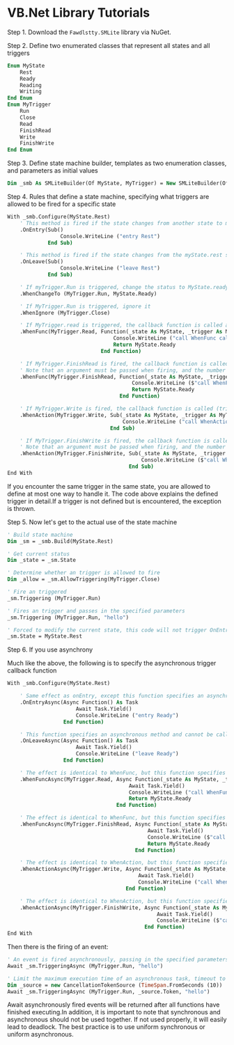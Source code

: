 # VB.Net Library Tutorials

Step 1. Download the `Fawdlstty.SMLite` library via NuGet.

Step 2. Define two enumerated classes that represent all states and all triggers

```vb
Enum MyState
    Rest
    Ready
    Reading
    Writing
End Enum
Enum MyTrigger
    Run
    Close
    Read
    FinishRead
    Write
    FinishWrite
End Enum
```

Step 3. Define state machine builder, templates as two enumeration classes, and parameters as initial values

```vb
Dim _smb As SMLiteBuilder(Of MyState, MyTrigger) = New SMLiteBuilder(Of MyState, MyTrigger)()
```

Step 4. Rules that define a state machine, specifying what triggers are allowed to be fired for a specific state

```vb
With _smb.Configure(MyState.Rest)
    ' This method is fired if the state changes from another state to myState.rest state, not by the initial value specified when the state machine is initialized
    .OnEntry(Sub()
                 Console.WriteLine ("entry Rest")
             End Sub)

    ' This method is fired if the state changes from the myState.rest state to another state
    .OnLeave(Sub()
                 Console.WriteLine ("leave Rest")
             End Sub)

    ' If myTrigger.Run is triggered, change the status to MyState.ready
    .WhenChangeTo (MyTrigger.Run, MyState.Ready)

    ' If MyTrigger.Run is triggered, ignore it
    .WhenIgnore (MyTrigger.Close)

    ' If MyTrigger.read is triggered, the callback function is called and the state is adjusted to the return value
    .WhenFunc(MyTrigger.Read, Function(_state As MyState, _trigger As MyTrigger) As MyState
                                  Console.WriteLine ("call WhenFunc callback")
                                  Return MyState.Ready
                              End Function)

    ' If MyTrigger.FinishRead is fired, the callback function is called and the state is adjusted to the return value
    ' Note that an argument must be passed when firing, and the number and type must match exactly, otherwise an exception is thrown
    .WhenFunc(MyTrigger.FinishRead, Function(_state As MyState, _trigger As MyTrigger, _param_ As String) As MyState
                                        Console.WriteLine ($"call WhenFunc callback with param [{_param}]")
                                        Return MyState.Ready
                                    End Function)

    ' If MyTrigger.Write is fired, the callback function is called (triggering this method callback does not adjust the return value)
    .WhenAction(MyTrigger.Write, Sub(_state As MyState, _trigger As MyTrigger)
                                     Console.WriteLine ("call WhenAction callback")
                                 End Sub)

    ' If MyTrigger.FinishWrite is fired, the callback function is called (triggering this method callback does not adjust the return value)
    ' Note that an argument must be passed when firing, and the number and type must match exactly, otherwise an exception is thrown
    .WhenAction(MyTrigger.FinishWrite, Sub(_state As MyState, _trigger As MyTrigger, _param As String)
                                           Console.WriteLine ($"call WhenAction callback with param [{_param}]")
                                       End Sub)
End With
```

If you encounter the same trigger in the same state, you are allowed to define at most one way to handle it. The code above explains the defined trigger in detail.If a trigger is not defined but is encountered, the exception is thrown.

Step 5. Now let's get to the actual use of the state machine

```vb
' Build state machine
Dim _sm = _smb.Build(MyState.Rest)

' Get current status
Dim _state = _sm.State

' Determine whether an trigger is allowed to fire
Dim _allow = _sm.AllowTriggering(MyTrigger.Close)

' Fire an triggered
_sm.Triggering (MyTrigger.Run)

' Fires an trigger and passes in the specified parameters
_sm.Triggering (MyTrigger.Run, "hello")

' Forced to modify the current state, this code will not trigger OnEntry and OnLeave methods
_sm.State = MyState.Rest
```

Step 6. If you use asynchrony

Much like the above, the following is to specify the asynchronous trigger callback function

```vb
With _smb.Configure(MyState.Rest)

    ' Same effect as onEntry, except this function specifies an asynchronous method and cannot be called at the same time as OnEntry
    .OnEntryAsync(Async Function() As Task
                      Await Task.Yield()
                      Console.WriteLine ("entry Ready")
                  End Function)

    ' This function specifies an asynchronous method and cannot be called at the same time as OnLeave
    .OnLeaveAsync(Async Function() As Task
                      Await Task.Yield()
                      Console.WriteLine ("leave Ready")
                  End Function)

    ' The effect is identical to WhenFunc, but this function specifies an asynchronous method
    .WhenFuncAsync(MyTrigger.Read, Async Function(_state As MyState, _trigger As MyTrigger, _token As CancellationToken) As Task(Of MyState)
                                       Await Task.Yield()
                                       Console.WriteLine ("call WhenFunc callback")
                                       Return MyState.Ready
                                   End Function)

    ' The effect is identical to WhenFunc, but this function specifies an asynchronous method
    .WhenFuncAsync(MyTrigger.FinishRead, Async Function(_state As MyState, _trigger As MyTrigger, _token As CancellationToken, _param As String) As Task(Of MyState)
                                             Await Task.Yield()
                                             Console.WriteLine ($"call WhenFunc callback with param [{_param}]")
                                             Return MyState.Ready
                                         End Function)

    ' The effect is identical to WhenAction, but this function specifies an asynchronous method
    .WhenActionAsync(MyTrigger.Write, Async Function(_state As MyState, _trigger As MyTrigger, _token As CancellationToken) As Task
                                          Await Task.Yield()
                                          Console.WriteLine ("call WhenAction callback")
                                      End Function)

    ' The effect is identical to WhenAction, but this function specifies an asynchronous method
    .WhenActionAsync(MyTrigger.FinishWrite, Async Function(_state As MyState, _trigger As MyTrigger, _token As CancellationToken, _p1 As String) As Task
                                                Await Task.Yield()
                                                Console.WriteLine ($"call WhenAction callback with param [{_param}]")
                                            End Function)
End With
```

Then there is the firing of an event:

```vb
' An event is fired asynchronously, passing in the specified parameters
Await _sm.TriggeringAsync (MyTrigger.Run, "hello")

' Limit the maximum execution time of an asynchronous task, timeout to cancel
Dim _source = new CancellationTokenSource (TimeSpan.FromSeconds (10))
Await _sm.TriggeringAsync (MyTrigger.Run, _source.Token, "hello")
```

Await asynchronously fired events will be returned after all functions have finished executing.In addition, it is important to note that synchronous and asynchronous should not be used together. If not used properly, it will easily lead to deadlock. The best practice is to use uniform synchronous or uniform asynchronous.
